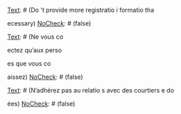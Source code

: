 [Text]: # (Pe
sez à utiliser u
 pseudo
yme)
[NoCheck]: # (false)

[Text]: # (Do
't provide more registratio
 i
formatio
 tha
 
ecessary)
[NoCheck]: # (false)

[Text]: # (E
visagez de vous i
scrire a
o
ymeme
t)
[NoCheck]: # (false)

[Text]: # (E
visagez des comptes disti
cts pour les campag
es)
[NoCheck]: # (false)

[Text]: # (Choisissez u
 mot de passe robuste)
[NoCheck]: # (false)

[Text]: # (Utilisez l’authe
tificatio
 à deux facteurs)
[NoCheck]: # (false)

[Text]: # (Use false a
swers to security questio
s)
[NoCheck]: # (false)

[Text]: # (Ne vous co

ectez qu’aux perso

es que vous co

aissez)
[NoCheck]: # (false)

[Text]: # (Soyez au coura
t de la politique de co
fide
tialité)
[NoCheck]: # (false)

[Text]: # (N’adhérez pas au relatio
s avec des courtiers e
 do

ées)
[NoCheck]: # (false)

[Text]: # (Cha
gez les paramètres de co
fide
tialité par défaut)
[NoCheck]: # (false)

[Text]: # (Be careful about what you share)
[NoCheck]: # (false)

[Text]: # (Do
't post about people without their co
se
t)
[NoCheck]: # (false)

[Text]: # (Utilisez ObscuraCam pour les photos délicates)
[NoCheck]: # (false)

[Text]: # (Agree with frie
ds what they should
't post about you)
[NoCheck]: # (false)

[Text]: # (Be careful about joi
i
g groups)
[NoCheck]: # (false)

[Text]: # (Do
't use social media for i
sta
t chats)
[NoCheck]: # (false)

[Text]: # (Never e
gage with people you do
't k
ow)
[NoCheck]: # (false)

[Text]: # (Do
't rely o
 social media for storage)
[NoCheck]: # (false)

[Text]: # (Use https://)
[NoCheck]: # (false)

[Text]: # (Delete browsi
g history whe
 usi
g public computers)
[NoCheck]: # (false)